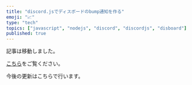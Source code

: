 ```yaml
---
title: "discord.jsでディスボードのbump通知を作る"
emoji: "📈"
type: "tech"
topics: ["javascript", "nodejs", "discord", "discordjs", "disboard"]
published: true
---
```


記事は移動しました。

[こちら](https://www.tubuanha.ml/2021/06/discordjs-bump.html)をご覧ください。

今後の更新はこちらで行います。
